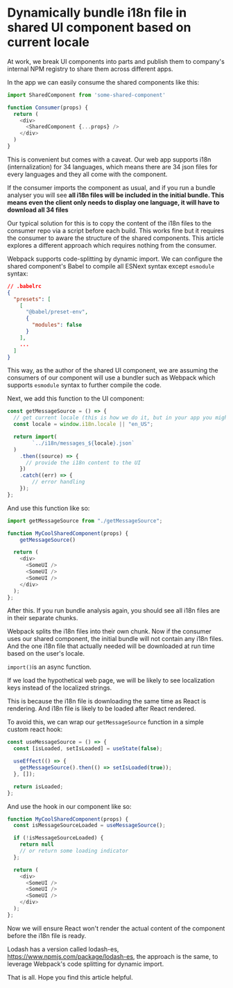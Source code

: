 # Dynamically bundle i18n file in shared UI component based on current locale

At work, we break UI components into parts and publish them to company's internal NPM registry to share them across different apps.   

In the app we can easily consume the shared components like this:

```js
import SharedComponent from 'some-shared-component'

function Consumer(props) {
  return (
    <div>
      <SharedComponent {...props} />
    </div>
  )
}
```

This is convenient but comes with a caveat. Our web app supports i18n (internalization) for 34 languages, which means there are 34 json files for every languages and they all come with the component. 

If the consumer imports the component as usual, and if you run a bundle analyser  you will see **all i18n files will be included in the initial bundle. This means even the client only needs to display one language, it will have to download all 34 files** 

Our typical solution for this is to copy the content of the i18n files to the consumer repo via a script before each build. This works fine but it requires the consumer to aware the structure of the shared components. This article explores a different approach which requires nothing from the consumer. 

Webpack supports code-splitting by dynamic import. We can configure the shared component's Babel to compile all ESNext syntax except `esmodule` syntax:

```json
// .babelrc
{
  "presets": [
    [
      "@babel/preset-env",
      {
        "modules": false
      }
    ],
    ...
  ]
}
```

This way, as the author of the shared UI component, we are assuming the consumers of our component will use a bundler such as Webpack which supports `esmodule` syntax to further compile the code. 

Next, we add this function to the UI component: 

```js
const getMessageSource = () => {
  // get current locale (this is how we do it, but in your app you might get it some other way)
  const locale = window.i18n.locale || "en_US";

  return import(
		`../i18n/messages_${locale}.json`
  )
    .then((source) => {
      // provide the i18n content to the UI
    })
    .catch((err) => {
  		// error handling
    });
};
```

And use this function like so:

```js
import getMessageSource from "./getMessageSource";

function MyCoolSharedComponent(props) {
	getMessageSource()

  return (
    <div>
      <SomeUI />
      <SomeUI />
      <SomeUI />
    </div>
  );
};
```

After this. If you run bundle analysis again, you should see all i18n files are in their separate chunks.

Webpack splits the i18n files into their own chunk. Now if the consumer uses our shared component, the initial bundle will not contain any i18n files. And the one i18n file that actually needed will be downloaded at run time based on the user's locale. 

`import()`is an async function.

If we load the hypothetical web page, we will be likely to see localization keys instead of the localized strings.

This is because the i18n file is downloading the same time as React is rendering. And i18n file is likely to be loaded after React rendered. 

To avoid this, we can wrap our `getMessageSource` function in a simple custom react hook:

```js
const useMessageSource = () => {
  const [isLoaded, setIsLoaded] = useState(false);

  useEffect(() => {
    getMessageSource().then(() => setIsLoaded(true));
  }, []);

  return isLoaded;
};
```

And use the hook in our component like so:

```js
function MyCoolSharedComponent(props) {  
  const isMessageSourceLoaded = useMessageSource();

  if (!isMessageSourceLoaded) {
    return null
    // or return some loading indicator
  };

  return (
    <div>
      <SomeUI />
      <SomeUI />
      <SomeUI />
    </div>
  );
};
```

Now we will ensure React won't render the actual content of the component before the i18n file is ready. 

Lodash has a version called lodash-es, https://www.npmjs.com/package/lodash-es, the approach is the same, to leverage Webpack's code splitting for dynamic import.

That is all. Hope you find this article helpful.